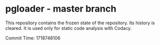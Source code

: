# pgloader - master branch

This repository contains the frozen state of the repository.
Its history is cleared. It is used only for static code
analysis with Codacy.

Commit Time: 1718748106